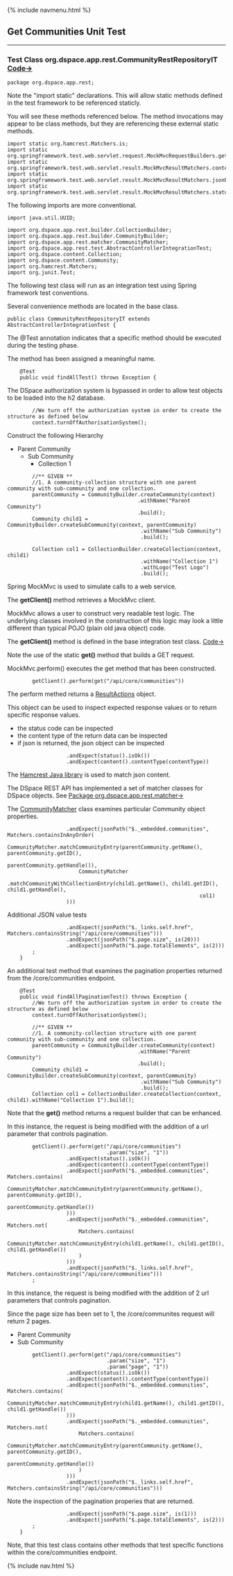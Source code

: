 {% include navmenu.html %}

## Get Communities Unit Test
---
### Test Class org.dspace.app.rest.CommunityRestRepositoryIT [Code&rarr;](https://github.com/DSpace/DSpace/blob/rest-tutorial/dspace-spring-rest/src/test/java/org/dspace/app/rest/CommunityRestRepositoryIT.java#L27)

```
package org.dspace.app.rest;

```
Note the "import static" declarations.  This will allow static methods defined in the test framework to be referenced staticly.

You will see these methods referenced below.  The method invocations may appear to be class methods, but they are referencing these external static methods.
```
import static org.hamcrest.Matchers.is;
import static org.springframework.test.web.servlet.request.MockMvcRequestBuilders.get;
import static org.springframework.test.web.servlet.result.MockMvcResultMatchers.content;
import static org.springframework.test.web.servlet.result.MockMvcResultMatchers.jsonPath;
import static org.springframework.test.web.servlet.result.MockMvcResultMatchers.status;
```
The following imports are more conventional.
```
import java.util.UUID;

import org.dspace.app.rest.builder.CollectionBuilder;
import org.dspace.app.rest.builder.CommunityBuilder;
import org.dspace.app.rest.matcher.CommunityMatcher;
import org.dspace.app.rest.test.AbstractControllerIntegrationTest;
import org.dspace.content.Collection;
import org.dspace.content.Community;
import org.hamcrest.Matchers;
import org.junit.Test;

```
The following test class will run as an integration test using Spring framework test conventions.

Several convenience methods are located in the base class.
```
public class CommunityRestRepositoryIT extends AbstractControllerIntegrationTest {
```
The @Test annotation indicates that a specific method should be executed during the testing phase.

The method has been assigned a meaningful name.
```
    @Test
    public void findAllTest() throws Exception {
```
The DSpace authorization system is bypassed in order to allow test objects to be loaded into the h2 database.
```
        //We turn off the authorization system in order to create the structure as defined below
        context.turnOffAuthorisationSystem();
```
Construct the following Hierarchy
- Parent Community
  - Sub Community
    - Collection 1

```
        //** GIVEN **
        //1. A community-collection structure with one parent community with sub-community and one collection.
        parentCommunity = CommunityBuilder.createCommunity(context)
                                          .withName("Parent Community")
                                          .build();
        Community child1 = CommunityBuilder.createSubCommunity(context, parentCommunity)
                                           .withName("Sub Community")
                                           .build();

        Collection col1 = CollectionBuilder.createCollection(context, child1)
                                           .withName("Collection 1")
                                           .withLogo("Test Logo")
                                           .build();
```
Spring MockMvc is used to simulate calls to a web service.

The **getClient()** method retrieves a MockMvc client.  

MockMvc allows a user to construct very readable test logic.  The underlying classes involved in the construction of this logic may look a little different than typical POJO (plain old java object) code.

The **getClient()** method is defined in the base integration test class. [Code&rarr;](https://github.com/DSpace/DSpace/blob/rest-tutorial/dspace-spring-rest/src/test/java/org/dspace/app/rest/test/AbstractControllerIntegrationTest.java#L87-L89)

Note the use of the static **get()** method that builds a GET request.

MockMvc.perform() executes the get method that has been constructed.
```
        getClient().perform(get("/api/core/communities"))
```
The perform methed returns a [ResultActions](https://docs.spring.io/spring-framework/docs/current/javadoc-api/org/springframework/test/web/servlet/ResultActions.html) object.

This object can be used to inspect expected response values or to return specific response values.
- the status code can be inspected
- the content type of the return data can be inspected
- if json is returned, the json object can be inspected

```
                   .andExpect(status().isOk())
                   .andExpect(content().contentType(contentType))
```
The [Hamcrest Java library](https://code.google.com/archive/p/hamcrest/wikis/Tutorial.wiki) is used to match json content.

The DSpace REST API has implemented a set of matcher classes for DSpace objects. See [Package org.dspace.app.rest.matcher&rarr;](https://github.com/DSpace/DSpace/tree/rest-tutorial/dspace-spring-rest/src/test/java/org/dspace/app/rest/matcher)

The [CommunityMatcher](https://github.com/DSpace/DSpace/blob/rest-tutorial/dspace-spring-rest/src/test/java/org/dspace/app/rest/matcher/CommunityMatcher.java) class examines particular Community object properties.
```
                   .andExpect(jsonPath("$._embedded.communities", Matchers.containsInAnyOrder(
                       CommunityMatcher.matchCommunityEntry(parentCommunity.getName(), parentCommunity.getID(),
                                                            parentCommunity.getHandle()),
                       CommunityMatcher
                           .matchCommunityWithCollectionEntry(child1.getName(), child1.getID(), child1.getHandle(),
                                                              col1)
                   )))
```
Additional JSON value tests
```
                   .andExpect(jsonPath("$._links.self.href", Matchers.containsString("/api/core/communities")))
                   .andExpect(jsonPath("$.page.size", is(20)))
                   .andExpect(jsonPath("$.page.totalElements", is(2)))
        ;
    }

```
An additional test method that examines the pagination properties returned from the /core/communities endpoint.
```
    @Test
    public void findAllPaginationTest() throws Exception {
        //We turn off the authorization system in order to create the structure as defined below
        context.turnOffAuthorisationSystem();

        //** GIVEN **
        //1. A community-collection structure with one parent community with sub-community and one collection.
        parentCommunity = CommunityBuilder.createCommunity(context)
                                          .withName("Parent Community")
                                          .build();
        Community child1 = CommunityBuilder.createSubCommunity(context, parentCommunity)
                                           .withName("Sub Community")
                                           .build();
        Collection col1 = CollectionBuilder.createCollection(context, child1).withName("Collection 1").build();
```
Note that the **get()** method returns a request builder that can be enhanced.

In this instance, the request is being modified with the addition of a url parameter that controls pagination.
```
        getClient().perform(get("/api/core/communities")
                                .param("size", "1"))
                   .andExpect(status().isOk())
                   .andExpect(content().contentType(contentType))
                   .andExpect(jsonPath("$._embedded.communities", Matchers.contains(
                       CommunityMatcher.matchCommunityEntry(parentCommunity.getName(), parentCommunity.getID(),
                                                            parentCommunity.getHandle())
                   )))
                   .andExpect(jsonPath("$._embedded.communities", Matchers.not(
                       Matchers.contains(
                           CommunityMatcher.matchCommunityEntry(child1.getName(), child1.getID(), child1.getHandle())
                       )
                   )))
                   .andExpect(jsonPath("$._links.self.href", Matchers.containsString("/api/core/communities")))
        ;

```        
In this instance, the request is being modified with the addition of 2 url parameters that controls pagination.

Since the page size has been set to 1, the /core/communites request will return 2 pages.  
- Parent Community
- Sub Community

```
        getClient().perform(get("/api/core/communities")
                                .param("size", "1")
                                .param("page", "1"))
                   .andExpect(status().isOk())
                   .andExpect(content().contentType(contentType))
                   .andExpect(jsonPath("$._embedded.communities", Matchers.contains(
                       CommunityMatcher.matchCommunityEntry(child1.getName(), child1.getID(), child1.getHandle())
                   )))
                   .andExpect(jsonPath("$._embedded.communities", Matchers.not(
                       Matchers.contains(
                           CommunityMatcher.matchCommunityEntry(parentCommunity.getName(), parentCommunity.getID(),
                                                                parentCommunity.getHandle())
                       )
                   )))
                   .andExpect(jsonPath("$._links.self.href", Matchers.containsString("/api/core/communities")))
```
Note the inspection of the pagination properies that are returned.
```
                   .andExpect(jsonPath("$.page.size", is(1)))
                   .andExpect(jsonPath("$.page.totalElements", is(2)))
        ;
    }
```
Note, that this test class contains other methods that test specific functions within the core/communities endpoint.

{% include nav.html %}
